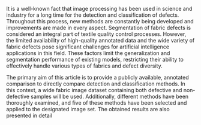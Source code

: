 It is a well-known fact that image processing has been used in science and industry for a long time for the detection and classification of defects. Throughout this process, new methods are constantly being developed and improvements are made in every aspect. Segmentation of fabric defects is considered an integral part of textile quality control processes. However, the limited availability of high-quality annotated data and the wide variety of fabric defects pose significant challenges for artificial intelligence applications in this field. These factors limit the generalization and segmentation performance of existing models, restricting their ability to effectively handle various types of fabrics and defect diversity.

The primary aim of this article is to provide a publicly available, annotated comparison to directly compare detection and classification methods. In this context, a wide fabric image dataset containing both defective and non-defective samples will be used. Additionally, different methods have been thoroughly examined, and five of these methods have been selected and applied to the designated image set. The obtained results are also presented in detail 



